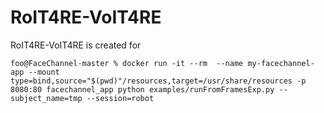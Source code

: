 # RoIT4RE-VoIT4RE
RoIT4RE-VoIT4RE is created for


```console
foo@FaceChannel-master % docker run -it --rm  --name my-facechannel-app --mount type=bind,source="$(pwd)"/resources,target=/usr/share/resources -p 8080:80 facechannel_app python examples/runFromFramesExp.py --subject_name=tmp --session=robot
```
